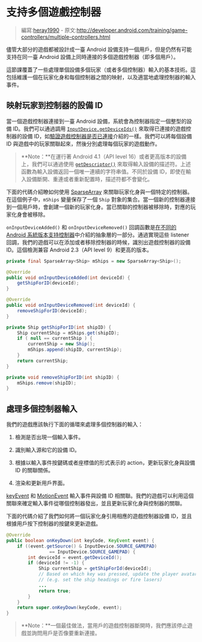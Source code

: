 # 支持多個遊戲控制器

> 編寫:[heray1990](https://github.com/heray1990) - 原文:<http://developer.android.com/training/game-controllers/multiple-controllers.html>

儘管大部分的遊戲都被設計成一臺 Android 設備支持一個用戶，但是仍然有可能支持在同一臺 Android 設備上同時連接的多個遊戲控制器（即多個用戶）。

這節課覆蓋了一些處理單個設備多個玩家（或者多個控制器）輸入的基本技術。這包括維護一個在玩家化身和每個控制器之間的映射，以及適當地處理控制器的輸入事件。

## 映射玩家到控制器的設備 ID

當一個遊戲控制器連接到一臺 Android 設備，系統會為控制器指定一個整型的設備 ID。我們可以通過調用 <a href="http://developer.android.com/reference/android/view/InputDevice.html#getDeviceIds()">`InputDevice.getDeviceIds()`</a> 來取得已連接的遊戲控制器的設備 ID，如[驗證遊戲控制器是否已連接](http://developer.android.com/training/game-controllers/controller-input.html#input)介紹的一樣。我們可以將每個設備 ID 與遊戲中的玩家關聯起來，然後分別處理每個玩家的遊戲動作。

> **Note：**在運行著 Android 4.1（API level 16）或者更高版本的設備上，我們可以通過使用 <a href="http://developer.android.com/reference/android/view/InputDevice.html#getDescriptor()">`getDescriptor()`</a> 來取得輸入設備的描述符。上述函數為輸入設備返回一個唯一連續的字符串值。不同於設備 ID，即使在輸入設備斷開、重連或者重新配置時，描述符都不會變化。

下面的代碼介紹瞭如何使用 [SparseArray](http://developer.android.com/reference/android/util/SparseArray.html) 來關聯玩家化身與一個特定的控制器。在這個例子中，`mShips` 變量保存了一個 `Ship` 對象的集合。當一個新的控制器連接到一個用戶時，會創建一個新的玩家化身。當已關聯的控制器被移除時，對應的玩家化身會被移除。

`onInputDeviceAdded()` 和 `onInputDeviceRemoved()` 回調函數是[在不同的 Android 系統版本支持控制器](compatibility.html)中介紹的抽象層的一部分。通過實現這些 listener 回調，我們的遊戲可以在添加或者移除控制器的時候，識別出遊戲控制器的設備 ID。這個檢測兼容 Android 2.3（API level 9）和更高的版本。

```java
private final SparseArray<Ship> mShips = new SparseArray<Ship>();

@Override
public void onInputDeviceAdded(int deviceId) {
    getShipForID(deviceId);
}

@Override
public void onInputDeviceRemoved(int deviceId) {
    removeShipForID(deviceId);
}

private Ship getShipForID(int shipID) {
    Ship currentShip = mShips.get(shipID);
    if ( null == currentShip ) {
        currentShip = new Ship();
        mShips.append(shipID, currentShip);
    }
    return currentShip;
}

private void removeShipForID(int shipID) {
    mShips.remove(shipID);
}
```

## 處理多個控制器輸入

我們的遊戲應該執行下面的循環來處理多個控制器的輸入：

1. 檢測是否出現一個輸入事件。

2. 識別輸入源和它的設備 ID。

3. 根據以輸入事件按鍵碼或者座標值的形式表示的 action，更新玩家化身與設備 ID 的關聯關係。

4. 渲染和更新用戶界面。

[keyEvent](http://developer.android.com/reference/android/view/KeyEvent.html) 和 [MotionEvent](http://developer.android.com/reference/android/view/MotionEvent.html) 輸入事件與設備 ID 相關聯。我們的遊戲可以利用這個關聯來確定輸入事件從哪個控制器發出，並且更新玩家化身與控制器的關聯。

下面的代碼介紹了我們如何將一個玩家化身引用相應的遊戲控制器設備 ID，並且根據用戶按下控制器的按鍵來更新遊戲。

```java
@Override
public boolean onKeyDown(int keyCode, KeyEvent event) {
    if ((event.getSource() & InputDevice.SOURCE_GAMEPAD)
                == InputDevice.SOURCE_GAMEPAD) {
        int deviceId = event.getDeviceId();
        if (deviceId != -1) {
            Ship currentShip = getShipForId(deviceId);
            // Based on which key was pressed, update the player avatar
            // (e.g. set the ship headings or fire lasers)
            ...
            return true;
        }
    }
    return super.onKeyDown(keyCode, event);
}
```

> **Note：**一個最佳做法，當用戶的遊戲控制器斷開時，我們應該停止遊戲並詢問用戶是否像要重新連接。